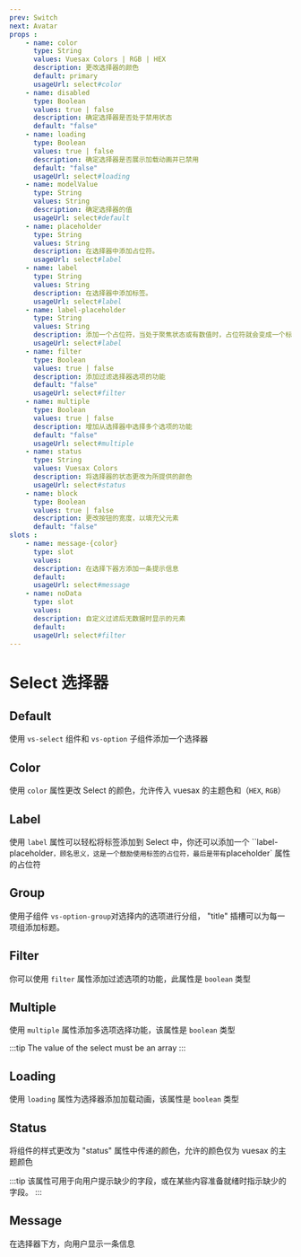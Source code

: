 ```yaml
---
prev: Switch
next: Avatar
props : 
    - name: color
      type: String
      values: Vuesax Colors | RGB | HEX
      description: 更改选择器的颜色
      default: primary
      usageUrl: select#color
    - name: disabled
      type: Boolean
      values: true | false
      description: 确定选择器是否处于禁用状态
      default: "false"
    - name: loading
      type: Boolean
      values: true | false
      description: 确定选择器是否展示加载动画并已禁用
      default: "false"
      usageUrl: select#loading
    - name: modelValue
      type: String
      values: String
      description: 确定选择器的值
      usageUrl: select#default
    - name: placeholder
      type: String
      values: String
      description: 在选择器中添加占位符。
      usageUrl: select#label
    - name: label	
      type: String
      values: String
      description: 在选择器中添加标签。
      usageUrl: select#label
    - name: label-placeholder	
      type: String
      values: String
      description: 添加一个占位符，当处于聚焦状态或有数值时，占位符就会变成一个标签
      usageUrl: select#label
    - name: filter
      type: Boolean
      values: true | false
      description: 添加过滤选择器选项的功能
      default: "false"
      usageUrl: select#filter
    - name: multiple
      type: Boolean
      values: true | false
      description: 增加从选择器中选择多个选项的功能
      default: "false"
      usageUrl: select#multiple
    - name: status
      type: String
      values: Vuesax Colors
      description: 将选择器的状态更改为所提供的颜色
      usageUrl: select#status
    - name: block
      type: Boolean
      values: true | false
      description: 更改按钮的宽度，以填充父元素
      default: "false"
slots : 
    - name: message-{color}
      type: slot
      values:
      description: 在选择下器方添加一条提示信息
      default: 
      usageUrl: select#message
    - name: noData
      type: slot
      values:
      description: 自定义过滤后无数据时显示的元素
      default: 
      usageUrl: select#filter
---
```


# Select 选择器

<card>

## Default

使用 `vs-select` 组件和 `vs-option` 子组件添加一个选择器

</card>

<card subtitle="Color">

## Color

使用 `color` 属性更改 Select 的颜色，允许传入 vuesax 的主题色和（`HEX`, `RGB`）

</card>

<card subtitle="Label">

## Label

使用 `label` 属性可以轻松将标签添加到 Select 中，你还可以添加一个 ``label-placeholder`，顾名思义，这是一个鼓励使用标签的占位符，最后是带有`placeholder` 属性的占位符

</card>

<card subtitle="Group">

## Group

使用子组件 `vs-option-group`对选择内的选项进行分组， "title" 插槽可以为每一项组添加标题。

</card>

<card subtitle="Filter">

## Filter

你可以使用 `filter` 属性添加过滤选项的功能，此属性是 `boolean` 类型

</card>

<card subtitle="Multiple">

## Multiple

使用 `multiple` 属性添加多选项选择功能，该属性是 `boolean` 类型

:::tip
The value of the select must be an array
:::

</card>

<card subtitle="Loading">

## Loading

使用 `loading` 属性为选择器添加加载动画，该属性是 `boolean` 类型

</card>

<card subtitle="Status">

## Status

将组件的样式更改为 "status" 属性中传递的颜色，允许的颜色仅为 vuesax 的主题颜色

:::tip
该属性可用于向用户提示缺少的字段，或在某些内容准备就绪时指示缺少的字段。
:::

</card>

<card subtitle="Message">

## Message

在选择器下方，向用户显示一条信息

</card>

<script setup>
import Api from "../../../../theme/global-components/template/API.tsx"
</script>

<Api/>

